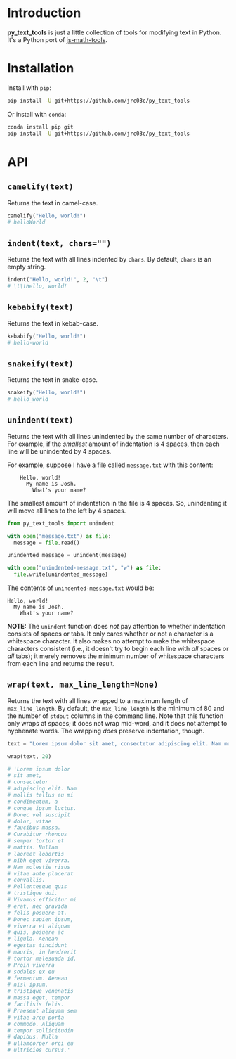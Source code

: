 # Introduction

**py_text_tools** is just a little collection of tools for modifying text in Python. It's a Python port of [js-math-tools](https://github.com/jrc03c/js-math-tools).

# Installation

Install with `pip`:

```bash
pip install -U git+https://github.com/jrc03c/py_text_tools
```

Or install with `conda`:

```bash
conda install pip git
pip install -U git+https://github.com/jrc03c/py_text_tools
```

# API

## `camelify(text)`

Returns the text in camel-case.

```py
camelify("Hello, world!")
# helloWorld
```

## `indent(text, chars="")`

Returns the text with all lines indented by `chars`. By default, `chars` is an empty string.

```py
indent("Hello, world!", 2, "\t")
# \t\tHello, world!
```

## `kebabify(text)`

Returns the text in kebab-case.

```py
kebabify("Hello, world!")
# hello-world
```

## `snakeify(text)`

Returns the text in snake-case.

```py
snakeify("Hello, world!")
# hello_world
```

## `unindent(text)`

Returns the text with all lines unindented by the same number of characters. For example, if the _smallest_ amount of indentation is 4 spaces, then each line will be unindented by 4 spaces.

For example, suppose I have a file called `message.txt` with this content:

```
    Hello, world!
      My name is Josh.
        What's your name?
```

The smallest amount of indentation in the file is 4 spaces. So, unindenting it will move all lines to the left by 4 spaces.

```py
from py_text_tools import unindent

with open("message.txt") as file:
  message = file.read()

unindented_message = unindent(message)

with open("unindented-message.txt", "w") as file:
  file.write(unindented_message)
```

The contents of `unindented-message.txt` would be:

```
Hello, world!
  My name is Josh.
    What's your name?
```

**NOTE:** The `unindent` function does _not_ pay attention to whether indentation consists of spaces or tabs. It only cares whether or not a character is a whitespace character. It also makes no attempt to make the whitespace characters consistent (i.e., it doesn't try to begin each line with _all_ spaces or _all_ tabs); it merely removes the minimum number of whitespace characters from each line and returns the result.

## `wrap(text, max_line_length=None)`

Returns the text with all lines wrapped to a maximum length of `max_line_length`. By default, the `max_line_length` is the minimum of 80 and the number of `stdout` columns in the command line. Note that this function only wraps at spaces; it does not wrap mid-word, and it does not attempt to hyphenate words. The wrapping _does_ preserve indentation, though.

```py
text = "Lorem ipsum dolor sit amet, consectetur adipiscing elit. Nam mollis tellus eu mi condimentum, a congue ipsum luctus. Donec vel suscipit dolor, vitae faucibus massa. Curabitur rhoncus semper tortor et mattis. Nullam laoreet lobortis nibh eget viverra. Nam molestie risus vitae ante placerat convallis. Pellentesque quis tristique dui. Vivamus efficitur mi erat, nec gravida felis posuere at. Donec sapien ipsum, viverra et aliquam quis, posuere ac ligula. Aenean egestas tincidunt mauris, in hendrerit tortor malesuada id. Proin viverra sodales ex eu fermentum. Aenean nisl ipsum, tristique venenatis massa eget, tempor facilisis felis. Praesent aliquam sem vitae arcu porta commodo. Aliquam tempor sollicitudin dapibus. Nulla ullamcorper orci eu ultricies cursus."

wrap(text, 20)

# 'Lorem ipsum dolor
# sit amet,
# consectetur
# adipiscing elit. Nam
# mollis tellus eu mi
# condimentum, a
# congue ipsum luctus.
# Donec vel suscipit
# dolor, vitae
# faucibus massa.
# Curabitur rhoncus
# semper tortor et
# mattis. Nullam
# laoreet lobortis
# nibh eget viverra.
# Nam molestie risus
# vitae ante placerat
# convallis.
# Pellentesque quis
# tristique dui.
# Vivamus efficitur mi
# erat, nec gravida
# felis posuere at.
# Donec sapien ipsum,
# viverra et aliquam
# quis, posuere ac
# ligula. Aenean
# egestas tincidunt
# mauris, in hendrerit
# tortor malesuada id.
# Proin viverra
# sodales ex eu
# fermentum. Aenean
# nisl ipsum,
# tristique venenatis
# massa eget, tempor
# facilisis felis.
# Praesent aliquam sem
# vitae arcu porta
# commodo. Aliquam
# tempor sollicitudin
# dapibus. Nulla
# ullamcorper orci eu
# ultricies cursus.'
```
